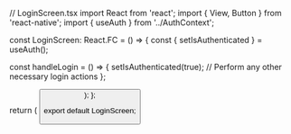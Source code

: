 // LoginScreen.tsx
import React from 'react';
import { View, Button } from 'react-native';
import { useAuth } from '../AuthContext';

const LoginScreen: React.FC = () => {
  const { setIsAuthenticated } = useAuth();

  const handleLogin = () => {
    setIsAuthenticated(true);
    // Perform any other necessary login actions
  };

  return (
    <View>
      <Button title="Login" onPress={handleLogin} />
    </View>
  );
};

export default LoginScreen;
